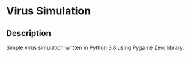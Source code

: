 # Virus Simulation

## Description

Simple virus simulation written in Python 3.8 using Pygame Zero library.